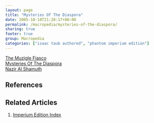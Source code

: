 ```yaml
---
layout: page
title: "Mysteries Of The Diaspora"
date: 2005-10-18T21:20:17+00:00
permalink: /macropedia/mysteries-of-the-diaspora/
sharing: true
footer: true
group: Macropedia
categories: ["isaac taub authored", "phantom imperium edition"]
---
```


<div class='row'>
	<div class='col-md-4'><a href='/macropedia/muzigle-fiasco'>The Muzigle Fiasco</a></div>
	<div class='col-md-4'><a href='/macropedia/mysteries-of-the-diaspora'>Mysteries Of The Diaspora</a></div>
	<div class='col-md-4'><a href='/macropedia/nazir-al-shamuth'>Nazir Al Shamuth</a></div>
</div>



## References

## Related Articles

1. [Imperium Edition Index](/macropedia/imperium-edition-index)


 
